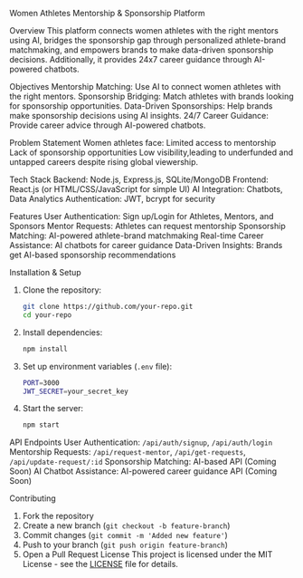 Women Athletes Mentorship & Sponsorship Platform

Overview
This platform connects women athletes with the right mentors using AI, bridges the sponsorship gap through personalized athlete-brand matchmaking, and empowers brands to make data-driven sponsorship decisions. Additionally, it provides 24x7 career guidance through AI-powered chatbots.

Objectives
Mentorship Matching: Use AI to connect women athletes with the right mentors.
Sponsorship Bridging: Match athletes with brands looking for sponsorship opportunities.
Data-Driven Sponsorships: Help brands make sponsorship decisions using AI insights.
24/7 Career Guidance: Provide career advice through AI-powered chatbots.

Problem Statement
Women athletes face:
Limited access to mentorship
Lack of sponsorship opportunities
Low visibility,leading to underfunded and untapped careers despite rising global viewership.

Tech Stack
Backend: Node.js, Express.js, SQLite/MongoDB
Frontend: React.js (or HTML/CSS/JavaScript for simple UI)
AI Integration: Chatbots, Data Analytics
Authentication: JWT, bcrypt for security

Features
User Authentication: Sign up/Login for Athletes, Mentors, and Sponsors
Mentor Requests: Athletes can request mentorship
Sponsorship Matching: AI-powered athlete-brand matchmaking
Real-time Career Assistance: AI chatbots for career guidance
Data-Driven Insights: Brands get AI-based sponsorship recommendations

Installation & Setup
1. Clone the repository:
   ```sh
   git clone https://github.com/your-repo.git
   cd your-repo
   ```
2. Install dependencies:
   ```sh
   npm install
   ```
3. Set up environment variables (`.env` file):
   ```sh
   PORT=3000
   JWT_SECRET=your_secret_key
   ```
4. Start the server:
   ```sh
   npm start
   ```

API Endpoints
User Authentication: `/api/auth/signup`, `/api/auth/login`
Mentorship Requests: `/api/request-mentor`, `/api/get-requests`, `/api/update-request/:id`
Sponsorship Matching: AI-based API (Coming Soon)
AI Chatbot Assistance: AI-powered career guidance API (Coming Soon)

Contributing
1. Fork the repository
2. Create a new branch (`git checkout -b feature-branch`)
3. Commit changes (`git commit -m 'Added new feature'`)
4. Push to your branch (`git push origin feature-branch`)
5. Open a Pull Request
License
This project is licensed under the MIT License - see the [LICENSE](LICENSE) file for details.




